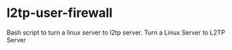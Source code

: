 # l2tp-user-firewall
Bash script to turn a linux server to l2tp server.
Turn a Linux Server to L2TP Server
